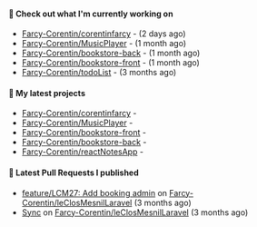 #### 👷 Check out what I'm currently working on

- [Farcy-Corentin/corentinfarcy](https://github.com/Farcy-Corentin/corentinfarcy) -  (2 days ago)
- [Farcy-Corentin/MusicPlayer](https://github.com/Farcy-Corentin/MusicPlayer) -  (1 month ago)
- [Farcy-Corentin/bookstore-back](https://github.com/Farcy-Corentin/bookstore-back) -  (1 month ago)
- [Farcy-Corentin/bookstore-front](https://github.com/Farcy-Corentin/bookstore-front) -  (1 month ago)
- [Farcy-Corentin/todoList](https://github.com/Farcy-Corentin/todoList) -  (3 months ago)

#### 🌱 My latest projects

- [Farcy-Corentin/corentinfarcy](https://github.com/Farcy-Corentin/corentinfarcy) - 
- [Farcy-Corentin/MusicPlayer](https://github.com/Farcy-Corentin/MusicPlayer) - 
- [Farcy-Corentin/bookstore-front](https://github.com/Farcy-Corentin/bookstore-front) - 
- [Farcy-Corentin/bookstore-back](https://github.com/Farcy-Corentin/bookstore-back) - 
- [Farcy-Corentin/reactNotesApp](https://github.com/Farcy-Corentin/reactNotesApp) - 

#### 🔨 Latest Pull Requests I published

- [feature/LCM27: Add booking admin](https://github.com/Farcy-Corentin/leClosMesnilLaravel/pull/18) on [Farcy-Corentin/leClosMesnilLaravel](https://github.com/Farcy-Corentin/leClosMesnilLaravel) (3 months ago)
- [Sync](https://github.com/Farcy-Corentin/leClosMesnilLaravel/pull/13) on [Farcy-Corentin/leClosMesnilLaravel](https://github.com/Farcy-Corentin/leClosMesnilLaravel) (3 months ago)